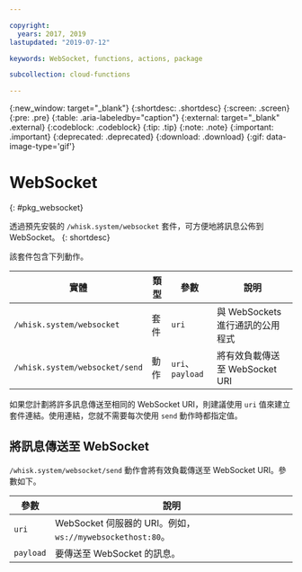 ```yaml
---

copyright:
  years: 2017, 2019
lastupdated: "2019-07-12"

keywords: WebSocket, functions, actions, package

subcollection: cloud-functions

---
```


{:new_window: target="_blank"}
{:shortdesc: .shortdesc}
{:screen: .screen}
{:pre: .pre}
{:table: .aria-labeledby="caption"}
{:external: target="_blank" .external}
{:codeblock: .codeblock}
{:tip: .tip}
{:note: .note}
{:important: .important}
{:deprecated: .deprecated}
{:download: .download}
{:gif: data-image-type='gif'}


# WebSocket
{: #pkg_websocket}

透過預先安裝的 `/whisk.system/websocket` 套件，可方便地將訊息公佈到 WebSocket。
{: shortdesc}

該套件包含下列動作。

|實體|類型|參數|說明|
| --- | --- | --- | --- |
| `/whisk.system/websocket` |套件| `uri` |與 WebSockets 進行通訊的公用程式|
|`/whisk.system/websocket/send` |動作| `uri`、`payload` |將有效負載傳送至 WebSocket URI|

如果您計劃將許多訊息傳送至相同的 WebSocket URI，則建議使用 `uri` 值來建立套件連結。使用連結，您就不需要每次使用 `send` 動作時都指定值。

## 將訊息傳送至 WebSocket

`/whisk.system/websocket/send` 動作會將有效負載傳送至 WebSocket URI。參數如下。

| 參數 |說明|
| --- | --- | 
| `uri` |WebSocket 伺服器的 URI。例如，`ws://mywebsockethost:80`。|
| `payload` |要傳送至 WebSocket 的訊息。|



